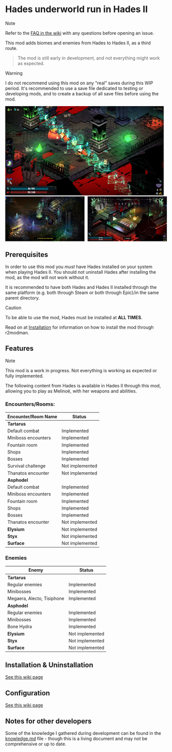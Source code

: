 # Hades underworld run in Hades II

> [!NOTE]
> Refer to the [FAQ in the wiki](https://github.com/NikkelM/Hades-II-HadesBiomes/wiki) with any questions before opening an issue.

This mod adds biomes and enemies from Hades to Hades II, as a third route.

> The mod is still early in development, and not everything might work as expected.

> [!WARNING]
> I do not recommend using this mod on any "real" saves during this WIP period.
> It's recommended to use a save file dedicated to testing or developing mods, and to create a backup of all save files before using the mod.

  <img src="img/screenshots/tartarus_fight.jpg" alt="Battling out of Tartarus">
<div style="display: flex; justify-content: space-between;">
  <img src="img/screenshots/run_start.jpg" alt="Descend into Nightmare - Start a Hades run" width="50%" style="margin-right: 1%;">
<img src="img/screenshots/tartarus_opening_boon.jpg" alt="Descending into Tartarus" width="50%" style="margin-left: 1%;">
</div>

## Prerequisites

In order to use this mod you _must_ have Hades installed on your system when playing Hades II.
You should not uninstall Hades after installing the mod, as the mod will not work without it.

It is recommended to have both Hades and Hades II installed through the same platform (e.g. both through Steam or both through Epic)/in the same parent directory.

> [!CAUTION]
> To be able to use the mod, Hades must be installed at **ALL TIMES**.

Read on at [Installation](#installation) for information on how to install the mod through r2modman.

## Features

> [!NOTE]
> This mod is a work in progress.
> Not everything is working as expected or fully implemented.

The following content from Hades is available in Hades II through this mod, allowing you to play as Melinoë, with her weapons and abilities.

### Encounters/Rooms:

| Encounter/Room Name | Status                |
| ------------------- | --------------------- |
| **Tartarus**        |                       |
| Default combat      | Implemented           |
| Miniboss encounters | Implemented           |
| Fountain room       | Implemented           |
| Shops               | Implemented           |
| Bosses              | Implemented           |
| Survival challenge  | Not implemented       |
| Thanatos encounter  | Not implemented       |
| **Asphodel**        |                       |
| Default combat      | Implemented           |
| Miniboss encounters | Implemented           |
| Fountain room       | Implemented           |
| Shops               | Implemented           |
| Bosses              | Implemented           |
| Thanatos encounter  | Not implemented       |
| **Elysium**         | Not implemented       |
| **Styx**            | Not implemented       |
| **Surface**         | Not implemented       |

### Enemies

| Enemy                       |  Status          |
| --------------------------- |  --------------- |
| **Tartarus**                |                  |
| Regular enemies             | Implemented      |
| Minibosses                  | Implemented      |
| Megaera, Alecto, Tisiphone  | Implemented      |
| **Asphodel**                |                  |
| Regular enemies             | Implemented      |
| Minibosses                  | Implemented      |
| Bone Hydra                  | Implemented      |
| **Elysium**                 | Not implemented  |
| **Styx**                    | Not implemented  |
| **Surface**                 | Not implemented  |

## Installation & Uninstallation

[See this wiki page](https://github.com/NikkelM/Hades-II-HadesBiomes/wiki/Installation-&-Uninstallation)

## Configuration

[See this wiki page](https://github.com/NikkelM/Hades-II-HadesBiomes/wiki/Configuration)

## Notes for other developers

Some of the knowledge I gathered during development can be found in the [knowledge.md](docs/knowledge.md) file - though this is a living document and may not be comprehensive or up to date.
